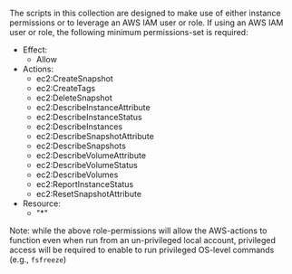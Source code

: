 The scripts in this collection are designed to make use of either instance permissions or to leverage an AWS IAM user or role. If using an AWS IAM user or role, the following minimum permissions-set is required:

- Effect:
  - Allow
- Actions:
  - ec2:CreateSnapshot
  - ec2:CreateTags
  - ec2:DeleteSnapshot
  - ec2:DescribeInstanceAttribute
  - ec2:DescribeInstanceStatus
  - ec2:DescribeInstances
  - ec2:DescribeSnapshotAttribute
  - ec2:DescribeSnapshots
  - ec2:DescribeVolumeAttribute
  - ec2:DescribeVolumeStatus
  - ec2:DescribeVolumes
  - ec2:ReportInstanceStatus
  - ec2:ResetSnapshotAttribute
- Resource:
  - "*"

Note: while the above role-permissions will allow the AWS-actions to function even when run from an un-privileged local account, privileged access will be required to enable to run privileged OS-level commands (e.g., `fsfreeze`)
